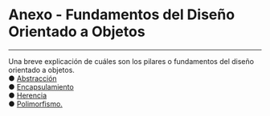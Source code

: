 # Anexo - Fundamentos del Diseño Orientado a Objetos   
____________________________________________________________________________________________
Una breve explicación de cuáles son los pilares o fundamentos del diseño orientado a objetos.   
● [Abstracción](https://github.com/armandopasilis/DOO_UCES/blob/main/DOOAbstraccion.md)   
● [Encapsulamiento](https://github.com/armandopasilis/DOO_UCES/blob/main/DOOEncapsulamiento.md)   
● [Herencia](https://github.com/armandopasilis/DOO_UCES/blob/main/DOOHerencia.md)   
● [Polimorfismo.](https://github.com/armandopasilis/DOO_UCES/blob/main/DOOPolimorfismo.md)  

